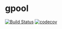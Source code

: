 # gpool
[![Build Status](https://travis-ci.org/archdx/gpool.svg?branch=main)](https://travis-ci.org/archdx/gpool)
[![codecov](https://codecov.io/gh/archdx/gpool/branch/main/graph/badge.svg)](https://codecov.io/gh/archdx/gpool)
